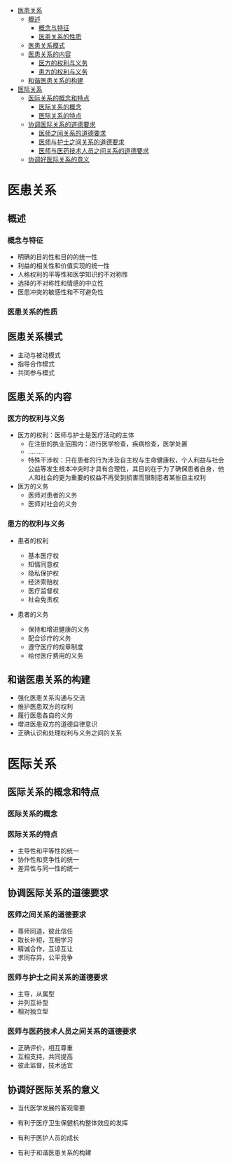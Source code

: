 

* [医患关系](#医患关系)
	* [概述](#概述)
		* [概念与特征](#概念与特征)
		* [医患关系的性质](#医患关系的性质)
	* [医患关系模式](#医患关系模式)
	* [医患关系的内容](#医患关系的内容)
		* [医方的权利与义务](#医方的权利与义务)
		* [患方的权利与义务](#患方的权利与义务)
	* [和谐医患关系的构建](#和谐医患关系的构建)
* [医际关系](#医际关系)
	* [医际关系的概念和特点](#医际关系的概念和特点)
		* [医际关系的概念](#医际关系的概念)
		* [医际关系的特点](#医际关系的特点)
	* [协调医际关系的道德要求](#协调医际关系的道德要求)
		* [医师之间关系的道德要求](#医师之间关系的道德要求)
		* [医师与护士之间关系的道德要求](#医师与护士之间关系的道德要求)
		* [医师与医药技术人员之间关系的道德要求](#医师与医药技术人员之间关系的道德要求)
	* [协调好医际关系的意义](#协调好医际关系的意义)



# 医患关系

## 概述

### 概念与特征

- 明确的目的性和目的的统一性
- 利益的相关性和价值实现的统一性
- 人格权利的平等性和医学知识的不对称性
- 选择的不对称性和情感的中立性
- 医患冲突的敏感性和不可避免性

### 医患关系的性质

## 医患关系模式

- 主动与被动模式
- 指导合作模式
- 共同参与模式

## 医患关系的内容

### 医方的权利与义务

- 医方的权利：医师与护士是医疗活动的主体
	- 在注册的执业范围内：进行医学检查，疾病检查，医学处置
	- .........
	- 特殊干涉权：只在患者的行为涉及自主权与生命健康权，个人利益与社会公益等发生根本冲突时才具有合理性，其目的在于为了确保患者自身，他人和社会的更为重要的权益不再受到损害而限制患者某些自主权利
- 医方的义务
	- 医师对患者的义务
	- 医师对社会的义务

### 患方的权利与义务

- 患者的权利
	- 基本医疗权
	- 知情同意权
	- 隐私保护权
	- 经济索赔权
	- 医疗监督权
	- 社会免责权

- 患者的义务
	- 保持和增进健康的义务
	- 配合诊疗的义务
	- 遵守医疗的规章制度
	- 给付医疗费用的义务
	
## 和谐医患关系的构建

- 强化医患关系沟通与交流
- 维护医患双方的权利
- 履行医患各自的义务
- 增进医患双方的道德自律意识
- 正确认识和处理权利与义务之间的关系

# 医际关系

## 医际关系的概念和特点

### 医际关系的概念

### 医际关系的特点

- 主导性和平等性的统一
- 协作性和竞争性的统一
- 差异性与同一性的统一

## 协调医际关系的道德要求

### 医师之间关系的道德要求

- 尊师同道，彼此信任
- 取长补短，互相学习
- 精诚合作，互谅互让
- 求同存异，公平竞争

### 医师与护士之间关系的道德要求

- 主导，从属型
- 并列互补型
- 相对独立型

### 医师与医药技术人员之间关系的道德要求

- 正确评价，相互尊重
- 互相支持，共同提高
- 彼此监督，技术适宜

## 协调好医际关系的意义

- 当代医学发展的客观需要

- 有利于医疗卫生保健机构整体效应的发挥

- 有利于医护人员的成长

- 有利于和谐医患关系的构建

